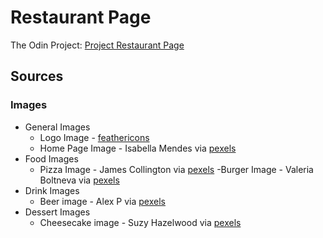 # Restaurant Page
The Odin Project: [Project Restaurant Page](https://www.theodinproject.com/lessons/node-path-javascript-restaurant-page)


## Sources
### Images
* General Images
    - Logo Image - [feathericons](https://feathericons.com/)
    - Home Page Image - Isabella Mendes via [pexels](https://www.pexels.com/photo/four-assorted-liquor-bottles-340996/)
* Food Images
    - Pizza Image - James Collington via [pexels](https://www.pexels.com/photo/freshly-baked-pizza-in-commercial-oven-30512710/)
    -Burger Image - Valeria Boltneva via [pexels](pexels.com/photo/photo-of-juicy-burger-on-wooden-surface-1639565/)
* Drink Images
    - Beer image - Alex P via [pexels](https://www.pexels.com/photo/drinking-glass-1009068/)
* Dessert Images
    - Cheesecake image - Suzy Hazelwood via [pexels](https://www.pexels.com/photo/cheesecake-1126359/)